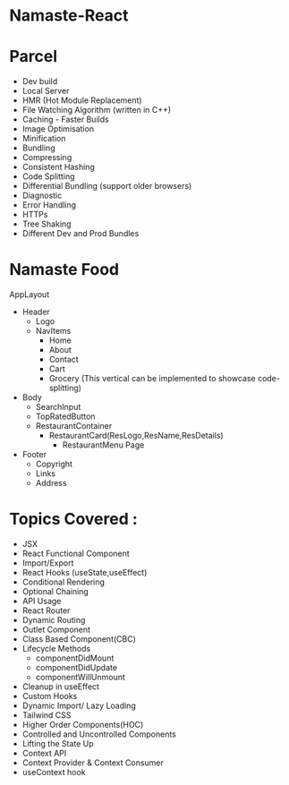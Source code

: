 # Namaste-React

# Parcel

- Dev build
- Local Server
- HMR (Hot Module Replacement)
- File Watching Algorithm (written in C++)
- Caching - Faster Builds
- Image Optimisation
- Minification
- Bundling
- Compressing
- Consistent Hashing
- Code Splitting
- Differential Bundling (support older browsers)
- Diagnostic
- Error Handling
- HTTPs
- Tree Shaking
- Different Dev and Prod Bundles

# Namaste Food

AppLayout

- Header
  - Logo
  - NavItems
    - Home
    - About
    - Contact
    - Cart
    - Grocery (This vertical can be implemented to showcase code-splitting)
- Body
  - SearchInput
  - TopRatedButton
  - RestaurantContainer
    - RestaurantCard(ResLogo,ResName,ResDetails)
      - RestaurantMenu Page
- Footer
  - Copyright
  - Links
  - Address

# Topics Covered :

- JSX
- React Functional Component
- Import/Export
- React Hooks (useState,useEffect)
- Conditional Rendering
- Optional Chaining
- API Usage
- React Router
- Dynamic Routing
- Outlet Component
- Class Based Component(CBC)
- Lifecycle Methods
  - componentDidMount
  - componentDidUpdate
  - componentWillUnmount
- Cleanup in useEffect
- Custom Hooks
- Dynamic Import/ Lazy Loading
- Tailwind CSS
- Higher Order Components(HOC)
- Controlled and Uncontrolled Components
- Lifting the State Up
- Context API
- Context Provider & Context Consumer
- useContext hook
